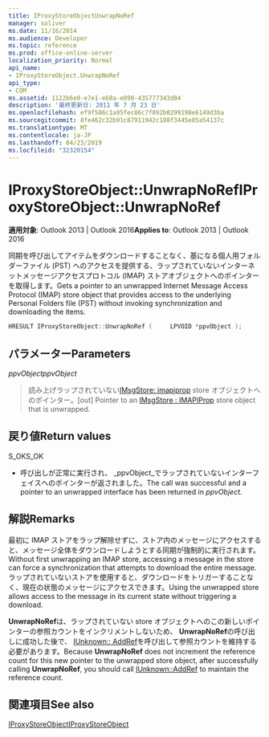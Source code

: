 ```yaml
---
title: IProxyStoreObjectUnwrapNoRef
manager: soliver
ms.date: 11/16/2014
ms.audience: Developer
ms.topic: reference
ms.prod: office-online-server
localization_priority: Normal
api_name:
- IProxyStoreObject.UnwrapNoRef
api_type:
- COM
ms.assetid: 1122b6e0-e7e1-e68a-e090-435777343d04
description: '最終更新日: 2011 年 7 月 23 日'
ms.openlocfilehash: ef9f506c1a95fec86c7f092b0299198e6149d3ba
ms.sourcegitcommit: 8fe462c32b91c87911942c188f3445e85a54137c
ms.translationtype: MT
ms.contentlocale: ja-JP
ms.lasthandoff: 04/23/2019
ms.locfileid: "32320154"
---
```

# <a name="iproxystoreobjectunwrapnoref"></a><span data-ttu-id="d4a75-103">IProxyStoreObject::UnwrapNoRef</span><span class="sxs-lookup"><span data-stu-id="d4a75-103">IProxyStoreObject::UnwrapNoRef</span></span>

  
  
<span data-ttu-id="d4a75-104">**適用対象**: Outlook 2013 | Outlook 2016</span><span class="sxs-lookup"><span data-stu-id="d4a75-104">**Applies to**: Outlook 2013 | Outlook 2016</span></span> 
  
<span data-ttu-id="d4a75-105">同期を呼び出してアイテムをダウンロードすることなく、基になる個人用フォルダーファイル (PST) へのアクセスを提供する、ラップされていないインターネットメッセージアクセスプロトコル (IMAP) ストアオブジェクトへのポインターを取得します。</span><span class="sxs-lookup"><span data-stu-id="d4a75-105">Gets a pointer to an unwrapped Internet Message Access Protocol (IMAP) store object that provides access to the underlying Personal Folders file (PST) without invoking synchronization and downloading the items.</span></span>
  
```cpp
HRESULT IProxyStoreObject::UnwrapNoRef (     LPVOID *ppvObject ); 
```

## <a name="parameters"></a><span data-ttu-id="d4a75-106">パラメーター</span><span class="sxs-lookup"><span data-stu-id="d4a75-106">Parameters</span></span>

 <span data-ttu-id="d4a75-107">_ppvObject_</span><span class="sxs-lookup"><span data-stu-id="d4a75-107">_ppvObject_</span></span>
  
> <span data-ttu-id="d4a75-108">読み上げラップされていない[IMsgStore: imapiprop](imsgstoreimapiprop.md) store オブジェクトへのポインター。</span><span class="sxs-lookup"><span data-stu-id="d4a75-108">[out] Pointer to an [IMsgStore : IMAPIProp](imsgstoreimapiprop.md) store object that is unwrapped.</span></span> 
    
## <a name="return-values"></a><span data-ttu-id="d4a75-109">戻り値</span><span class="sxs-lookup"><span data-stu-id="d4a75-109">Return values</span></span>

<span data-ttu-id="d4a75-110">S_OK</span><span class="sxs-lookup"><span data-stu-id="d4a75-110">S_OK</span></span>
  
- <span data-ttu-id="d4a75-111">呼び出しが正常に実行され、 _ppvObject_でラップされていないインターフェイスへのポインターが返されました。</span><span class="sxs-lookup"><span data-stu-id="d4a75-111">The call was successful and a pointer to an unwrapped interface has been returned in  _ppvObject_.</span></span>
    
## <a name="remarks"></a><span data-ttu-id="d4a75-112">解説</span><span class="sxs-lookup"><span data-stu-id="d4a75-112">Remarks</span></span>

<span data-ttu-id="d4a75-113">最初に IMAP ストアをラップ解除せずに、ストア内のメッセージにアクセスすると、メッセージ全体をダウンロードしようとする同期が強制的に実行されます。</span><span class="sxs-lookup"><span data-stu-id="d4a75-113">Without first unwrapping an IMAP store, accessing a message in the store can force a synchronization that attempts to download the entire message.</span></span> <span data-ttu-id="d4a75-114">ラップされていないストアを使用すると、ダウンロードをトリガーすることなく、現在の状態のメッセージにアクセスできます。</span><span class="sxs-lookup"><span data-stu-id="d4a75-114">Using the unwrapped store allows access to the message in its current state without triggering a download.</span></span>
  
<span data-ttu-id="d4a75-115">**UnwrapNoRef**は、ラップされていない store オブジェクトへのこの新しいポインターの参照カウントをインクリメントしないため、 **UnwrapNoRef**の呼び出しに成功した後で、 [IUnknown:: AddRef](https://msdn.microsoft.com/library/ms691379%28v=VS.85%29.aspx)を呼び出して参照カウントを維持する必要があります。</span><span class="sxs-lookup"><span data-stu-id="d4a75-115">Because **UnwrapNoRef** does not increment the reference count for this new pointer to the unwrapped store object, after successfully calling **UnwrapNoRef**, you should call [IUnknown::AddRef](https://msdn.microsoft.com/library/ms691379%28v=VS.85%29.aspx) to maintain the reference count.</span></span> 
  
## <a name="see-also"></a><span data-ttu-id="d4a75-116">関連項目</span><span class="sxs-lookup"><span data-stu-id="d4a75-116">See also</span></span>



[<span data-ttu-id="d4a75-117">IProxyStoreObject</span><span class="sxs-lookup"><span data-stu-id="d4a75-117">IProxyStoreObject</span></span>](iproxystoreobject.md)


